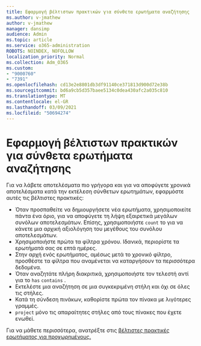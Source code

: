 ```yaml
---
title: Εφαρμογή βέλτιστων πρακτικών για σύνθετα ερωτήματα αναζήτησης
ms.author: v-jmathew
author: v-jmathew
manager: dansimp
audience: Admin
ms.topic: article
ms.service: o365-administration
ROBOTS: NOINDEX, NOFOLLOW
localization_priority: Normal
ms.collection: Adm_O365
ms.custom:
- "9000760"
- "7391"
ms.openlocfilehash: cd13e2e8801db3df91140ce371813d900d72e38b
ms.sourcegitcommit: bd6a9cb5d357baee5134c0dea430afc2a035c810
ms.translationtype: MT
ms.contentlocale: el-GR
ms.lasthandoff: 03/09/2021
ms.locfileid: "50694274"
---
```

# <a name="apply-best-practices-for-advanced-hunting-queries"></a>Εφαρμογή βέλτιστων πρακτικών για σύνθετα ερωτήματα αναζήτησης

Για να λάβετε αποτελέσματα πιο γρήγορα και για να αποφύγετε χρονικά αποτελέσματα κατά την εκτέλεση σύνθετων ερωτημάτων, εφαρμόστε αυτές τις βέλτιστες πρακτικές:

- Όταν προσπαθείτε να δημιουργήσετε νέα ερωτήματα, χρησιμοποιείτε πάντα ένα όριο, για να αποφύγετε τη λήψη εξαιρετικά μεγάλων συνόλων αποτελεσμάτων. Επίσης, χρησιμοποιήστε `count` το για να κάνετε μια αρχική αξιολόγηση του μεγέθους του συνόλου αποτελεσμάτων.
- Χρησιμοποιήστε πρώτα τα φίλτρα χρόνου. Ιδανικά, περιορίστε τα ερωτήματά σας σε επτά ημέρες.
- Στην αρχή ενός ερωτήματος, αμέσως μετά το χρονικό φίλτρο, προσθέστε τα φίλτρα που αναμένεται να καταργήσουν τα περισσότερα δεδομένα.
- Όταν αναζητάτε πλήρη διακριτικά, χρησιμοποιήστε τον τελεστή αντί για το `has` `contains` .
- Εκτελέστε μια αναζήτηση σε μια συγκεκριμένη στήλη και όχι σε όλες τις στήλες.
- Κατά τη σύνδεση πινάκων, καθορίστε πρώτα τον πίνακα με λιγότερες γραμμές.
- `project` μόνο τις απαραίτητες στήλες από τους πίνακες που έχετε ενωθεί.

Για να μάθετε περισσότερα, ανατρέξτε στις [βέλτιστες πρακτικές ερωτήματος για προχωρημένους.](https://go.microsoft.com/fwlink/?linkid=2144812)

